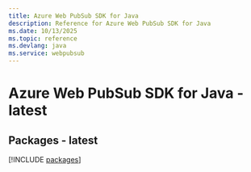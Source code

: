 ```yaml
---
title: Azure Web PubSub SDK for Java
description: Reference for Azure Web PubSub SDK for Java
ms.date: 10/13/2025
ms.topic: reference
ms.devlang: java
ms.service: webpubsub
---
```

# Azure Web PubSub SDK for Java - latest
## Packages - latest
[!INCLUDE [packages](web-pubsub-index.md)]